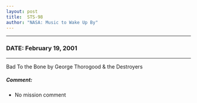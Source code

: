 ```yaml
---
layout: post
title:  STS-98
author: "NASA: Music to Wake Up By"
---
```


----
### DATE: February 19, 2001
----
Bad To the Bone by George Thorogood & the Destroyers

##### Comment:
* No mission comment
